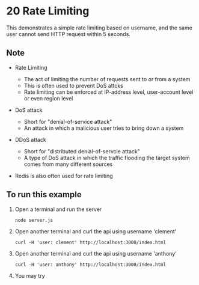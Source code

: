 # 20 Rate Limiting
This demonstrates a simple rate limiting based on username, and the same user cannot send HTTP request within 5 seconds.

## Note
- Rate Limiting
    - The act of limiting the number of requests sent to or from a system
    - This is often used to prevent DoS attcks
    - Rate limiting can be enforced at IP-address level, user-account level or even region level

- DoS attack
    - Short for "denial-of-service attack"
    - An attack in which a malicious user tries to bring down a system

- DDoS attack
    - Short for "distributed denial-of-servcie attack"
    - A type of DoS attack in which the traffic flooding the target system comes from many different sources

- Redis is also often used for rate limiting

## To run this example
1. Open a terminal and run the server
    ```
    node server.js
    ```

2. Open another terminal and curl the api using username 'clement'
    ```
    curl -H 'user: clement' http://localhost:3000/index.html
    ```

3. Open another terminal and curl the api using username 'anthony'
    ```
    curl -H 'user: anthony' http://localhost:3000/index.html
    ```

4. You may try